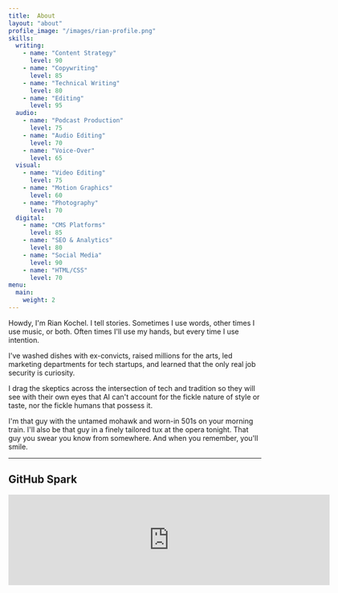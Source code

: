 ```yaml
---
title:  About
layout: "about"
profile_image: "/images/rian-profile.png"
skills:
  writing:
    - name: "Content Strategy"
      level: 90
    - name: "Copywriting"
      level: 85
    - name: "Technical Writing"
      level: 80
    - name: "Editing"
      level: 95
  audio:
    - name: "Podcast Production"
      level: 75
    - name: "Audio Editing"
      level: 70
    - name: "Voice-Over"
      level: 65
  visual:
    - name: "Video Editing"
      level: 75
    - name: "Motion Graphics"
      level: 60
    - name: "Photography"
      level: 70
  digital:
    - name: "CMS Platforms"
      level: 85
    - name: "SEO & Analytics"
      level: 80
    - name: "Social Media"
      level: 90
    - name: "HTML/CSS"
      level: 70
menu:
  main:
    weight: 2
---
```


Howdy, I'm Rian Kochel. I tell stories. Sometimes I use words, other times I use music, or both. Often times I'll use my hands, but every time I use intention.

I've washed dishes with ex-convicts, raised millions for the arts, led marketing departments for tech startups, and learned that the only real job security is curiosity.

I drag the skeptics across the intersection of tech and tradition so they will see with their own eyes that AI can't account for the fickle nature of style or taste, nor the fickle humans that possess it.

I'm that guy with the untamed mohawk and worn-in 501s on your morning train. I'll also be that guy in a finely tailored tux at the opera tonight. That guy you swear you know from somewhere. And when you remember, you'll smile.

---

## GitHub Spark

<div align="center">

<iframe
  src="https://spark.githubnext.com/embed/66d05b64-03ec-4768-8204-7f43c46efc77"
  width="640"
  height="180"
  allowtransparency="true"
  allowfullscreen="true"
  title="GitHub Spark"
  style="border:none;"
></iframe>

</div>
